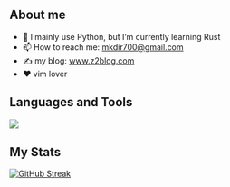 
## About me

- 🌱 I mainly use Python, but I’m currently learning Rust
- 📫 How to reach me: mkdir700@gmail.com
- ✍️ my blog: <a href="https://www.z2blog.com/" target="blank">www.z2blog.com</a>
- ❤️ vim lover

## Languages and Tools
<img align="center" src="https://skillicons.dev/icons?i=python,lua,rust,neovim,vim,docker,linux,mysql,mongo,redis,flask,fastapi,git,github,md&theme=light" />

## My Stats
[![GitHub Streak](http://github-readme-streak-stats.herokuapp.com?user=mkdir700&hide_border=true&date_format=%5BY.%5Dn.j&locale=zh)](https://git.io/streak-stats)
